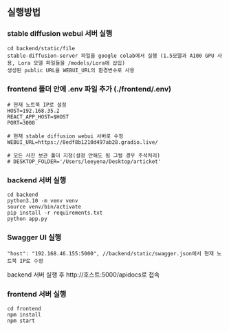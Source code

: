 ## 실행방법

### stable diffusion webui 서버 실행

```
cd backend/static/file
stable-diffusion-server 파일을 google colab에서 실행 (1.5모델과 A100 GPU 사용, Lora 모델 파일들을 /models/Lora에 삽입)
생성된 public URL을 WEBUI_URL의 환경변수로 사용
```

### frontend 폴더 안에 .env 파일 추가 (./frontend/.env)

```
# 현재 노트북 IP로 설정
HOST=192.168.35.2
REACT_APP_HOST=$HOST
PORT=3000

# 현재 stable diffusion webui 서버로 수정
WEBUI_URL=https://8edf8b1210d497ab28.gradio.live/

# 모든 사진 보관 폴더 지정(설정 안해도 됨 그럴 경우 주석처리)
# DESKTOP_FOLDER='/Users/leeyena/Desktop/articket'
```

### backend 서버 실행

```
cd backend
python3.10 -m venv venv
source venv/bin/activate
pip install -r requirements.txt
python app.py
```

### Swagger UI 실행

```
"host": "192.168.46.155:5000", //backend/static/swagger.json에서 현재 노트북 IP로 수정
```

backend 서버 실행 후 http://호스트:5000/apidocs로 접속

### frontend 서버 실행

```
cd frontend
npm install
npm start
```
